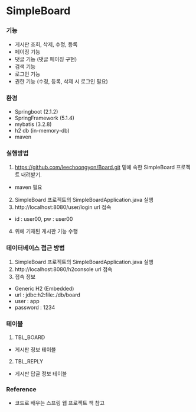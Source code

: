 # SimpleBoard
### 기능
- 게시판 조회, 삭제, 수정, 등록
- 페이징 기능
- 댓글 기능 (댓글 페이징 구현)
- 검색 기능
- 로그인 기능
- 권한 기능 (수정, 등록, 삭제 시 로그인 필요)
### 환경
- Springboot (2.1.2)
- SpringFramework (5.1.4)
- mybatis (3.2.8)
- h2 db (in-memory-db)
- maven
### 실행방법
1. https://github.com/leechoongyon/Board.git 밑에 속한 SimpleBoard 프로젝트 내려받기.
- maven 필요 
2. SimpleBoard 프로젝트의 SimpleBoardApplication.java 실행
3. http://localhost:8080/user/login url 접속
- id : user00, pw : user00
4. 위에 기재된 게시판 기능 수행
### 데이터베이스 접근 방법
1. SimpleBoard 프로젝트의 SimpleBoardApplication.java 실행
2. http://localhost:8080/h2console url 접속
3. 접속 정보
- Generic H2 (Embedded)
- url : jdbc:h2:file:./db/board
- user : app
- password : 1234
### 테이블 
1. TBL_BOARD
- 게시판 정보 테이블
2. TBL_REPLY
- 게시판 답글 정보 테이블
### Reference
- 코드로 배우는 스프링 웹 프로젝트 책 참고

